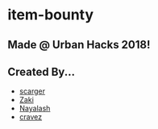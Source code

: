# item-bounty 

## Made @ Urban Hacks 2018!

## Created By...

- [scarger](https://github.com/scarger)
- [Zaki](https://github.com/ZakiRangwala)
- [Nayalash](https://github.com/Nayalash)
- [cravez](https://github.com/cravez)
